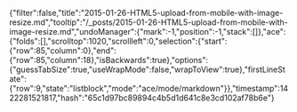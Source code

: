 {"filter":false,"title":"2015-01-26-HTML5-upload-from-mobile-with-image-resize.md","tooltip":"/_posts/2015-01-26-HTML5-upload-from-mobile-with-image-resize.md","undoManager":{"mark":-1,"position":-1,"stack":[]},"ace":{"folds":[],"scrolltop":1020,"scrollleft":0,"selection":{"start":{"row":85,"column":0},"end":{"row":85,"column":18},"isBackwards":true},"options":{"guessTabSize":true,"useWrapMode":false,"wrapToView":true},"firstLineState":{"row":9,"state":"listblock","mode":"ace/mode/markdown"}},"timestamp":1422281521817,"hash":"65c1d97bc89894c4b5d1d641c8e3cd102af78b6e"}